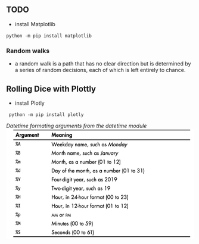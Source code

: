 ## TODO

- install Matplotlib
```
python -m pip install matplotlib
```

### Random walks
- a random walk is a path that has no clear direction but is determined by a series of random decisions,
    each of which is left entirely to chance.

## Rolling Dice with Plottly
- install Plotly
```
 python -m pip install plotly
```

_Datetime formating arguments from the datetime module_
![Date and Time formating](./data/datetime_format_args.png)

